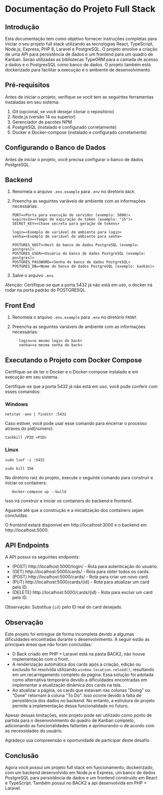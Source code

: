 Documentação do Projeto Full Stack
===========================================

Introdução
--------------
Esta documentação tem como objetivo fornecer instruções completas para iniciar o seu projeto full stack utilizando as tecnologias React, TypeScript, Node.js, Express, PHP 8, Laravel e PostgreSQL. O projeto envolve a criação de uma API para persistência de dados e um frontend para um quadro de Kanban. Serão utilizadas as bibliotecas TypeORM para a camada de acesso a dados e o PostgresSQL como banco de dados. O projeto também está dockerizado para facilitar a execução e o ambiente de desenvolvimento.

Pré-requisitos
--------------
Antes de iniciar o projeto, verifique se você tem as seguintes ferramentas instaladas em seu sistema:

1. Git (opcional, se você desejar clonar o repositório)
2. Node.js (versão 14 ou superior)
3. Gerenciador de pacotes NPM
4. PostgreSQL (instalado e configurado corretamente)
5. Docker e Docker-compose (instalado e configurado corretamente)

Configurando o Banco de Dados
-----------------------------
Antes de iniciar o projeto, você precisa configurar o banco de dados PostgreSQL.
## Backend

1. Renomeia o arquivo `.env.example` para `.env` no diretório `BACK`.

2. Preencha as seguintes variáveis de ambiente com as informações necessárias:

   ```
   PORT=<Porta para execução do servidor (exemplo: 5000)>
   expiresIn=<Tempo de expiração do token (exemplo: "1h")>
   SECRET_KEY=<Chave secreta para geração de tokens>
   
   login=<Exemplo de variável de ambiente para login>
   senha=<Exemplo de variável de ambiente para senha>
   
   POSTGRES_HOST=<Host do banco de dados PostgreSQL (exemplo: postgres)>
   POSTGRES_USER=<Usuário do banco de dados PostgreSQL (exemplo: postgres)>
   POSTGRES_PASSWORD=<Senha do banco de dados PostgreSQL>
   POSTGRES_DB=<Nome do banco de dados PostgreSQL (exemplo: kanban)>
   ```

3. Salve o arquivo `.env`.

Atenção: Certifique-se que a porta 5432 já não está em uso, o docker irá rodar na porta padrão do POSTGRESQL.

## Front End

1. Renomeia o arquivo `.env.example` para `.env` no diretório `FRONT`.

2. Preencha as seguintes variáveis de ambiente com as informações necessárias:
    ```
       login=<o mesmo login do back>
       senha=<a mesma senha do back>
    ```


Executando o Projeto com Docker Compose
---------------------------------------
Certifique-se de ter o Docker e o Docker-compose instalado e em execução em seu sistema.

Certifique-se que a porta 5432 já não está em uso, você pode conferir com esses comandos:

### Windows
   ```
   netstat -ano | findstr :5432

   ```
Caso estiver, você pode usar esse comando para encerrar o processo atraves do pid(numero):
   ```
   taskkill /PID <PID>

   ```

### Linux

   ```
   sudo lsof -i :5432
   ```

   ```
   sudo kill 356

   ```
   

No diretório raiz do projeto, execute o seguinte comando para construir e iniciar os containers:

```
   docker-compose up --build
```
Isso irá construir e iniciar os containers do backend e frontend.

Aguarde até que a construção e a inicialização dos containers sejam concluídas.

O frontend estará disponível em http://localhost:3000 e o backend em http://localhost:5000.

API Endpoints
--------------
A API possui os seguintes endpoints:

- (POST) http://localhost:5000/login/ - Rota para autenticação do usuário.
- (GET) http://localhost:5000/cards/ - Rota para obter todos os cards.
- (POST) http://localhost:5000/cards/ - Rota para criar um novo card.
- (PUT) http://localhost:5000/cards/{id} - Rota para atualizar um card pelo ID.
- (DELETE) http://localhost:5000/cards/{id} - Rota para excluir um card pelo ID.

Observação: Substitua `{id}` pelo ID real do card desejado.

Observação
--------------
Este projeto foi entregue de forma incompleta devido a algumas dificuldades encontradas durante o desenvolvimento. A seguir estão as principais áreas que não foram concluídas:

- O Back criado em PHP + Laravel está na pasta BACK2, não houve implementação com o front.
- A renderização automática dos cards após a criação, edição ou exclusão foi resolvida utilizando `window.location.reload()`, resultando em um recarregamento completo da página. Essa solução foi adotada como alternativa temporária devido a dificuldades encontradas em implementar a atualização dinâmica dos cards na tela.
- Ao atualizar a página, os cards que estavam nas colunas "Doing" ou "Done" retornam à coluna "To Do". Isso ocorre devido à falta de persistência dos dados no backend. No entanto, a estrutura do projeto permite a implementação dessa funcionalidade no futuro.

Apesar dessas limitações, este projeto pode ser utilizado como ponto de partida para o desenvolvimento do quadro de Kanban completo, adicionando as funcionalidades faltantes e aprimorando-o de acordo com as necessidades do usuário.

Agradeço sua compreensão e oportunidade de participar deste desafio.

Conclusão
--------------
Agora você possui um projeto full stack em funcionamento, dockeirizado, com um backend desenvolvido em Node.js e Express, um banco de dados PostgreSQL para persistência de dados e um frontend construído em React e TypeScript. Também possui no BACK2 a api desenvolvida em PHP + Laravel.

